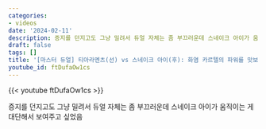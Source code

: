 ```yaml
---
categories:
- videos
date: '2024-02-11'
description: 증지를 던지고도 그냥 밀려서 듀얼 자체는 좀 부끄러운데 스네이크 아이가 움직이는 게 대단해서 보여주고 싶었음
draft: false
tags: []
title: '[마스터 듀얼] 티아라멘츠(선) vs 스네이크 아이(후): 화염 카르텔의 파워를 맛보는 듀얼'
youtube_id: ftDufaOw1cs
---
```



{{< youtube ftDufaOw1cs >}}

증지를 던지고도 그냥 밀려서 듀얼 자체는 좀 부끄러운데 스네이크 아이가 움직이는 게 대단해서 보여주고 싶었음